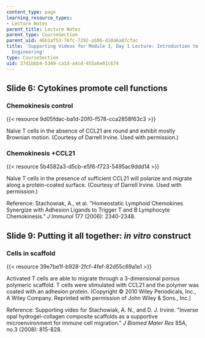 ```yaml
---
content_type: page
learning_resource_types:
- Lecture Notes
parent_title: Lecture Notes
parent_type: CourseSection
parent_uid: 46b1af53-76fc-7292-a586-d10a6a87cfac
title: 'Supporting Videos for Module 3, Day 1 Lecture: Introduction to Cell-Biomaterial
  Engineering'
type: CourseSection
uid: 27d1bbb4-5349-ca1d-a4cd-455a6e01c674
---
```


Slide 6: Cytokines promote cell functions
-----------------------------------------

### Chemokinesis control

{{< resource 9d05fdac-ba1d-20f0-f578-cca2858f63c3 >}}

Naïve T cells in the absence of CCL21 are round and exhibit mostly Brownian motion. (Courtesy of Darrell Irvine. Used with permission.)

### Chemokinesis +CCL21

{{< resource 5b4582a3-d5cb-e5f6-f723-5495ac9ddd14 >}}

Naïve T cells in the presence of sufficient CCL21 will polarize and migrate along a protein-coated surface. (Courtesy of Darrell Irvine. Used with permission.)

Reference: Stachowiak, A., et al. "Homeostatic Lymphoid Chemokines Synergize with Adhesion Ligands to Trigger T and B Lymphocyte Chemokinesis." _J Immunol_ 177 (2006): 2340-2348.

Slide 9: Putting it all together: _in vitro_ construct
------------------------------------------------------

### Cells in scaffold

{{< resource 39e7be1f-b928-2fcf-4fef-82d55c69a1e1 >}}

Activated T cells are able to migrate through a 3-dimensional porous polymeric scaffold. T cells were stimulated with CCL21 and the polymer was coated with an adhesion protein. (Copyright © 2010 Wiley Periodicals, Inc., A Wiley Company. Reprinted with permission of John Wiley & Sons., Inc.)

Reference: Supporting video for Stachowiak, A. N., and D. J. Irvine. "Inverse opal hydrogel-collagen composite scaffolds as a supportive microenvironment for immune cell migration." _J Biomed Mater Res_ 85A, no.3 (2008): 815-828.